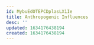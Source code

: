 ```yaml
---
id: MybuEdOTEPCDplasLX1Ie
title: Anthropogenic Influences
desc: ''
updated: 1634176438194
created: 1634176438194
---
```


